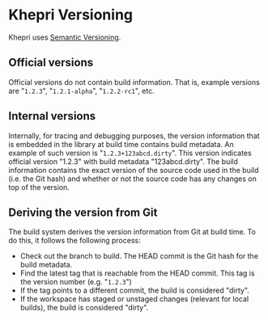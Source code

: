 # Khepri Versioning

Khepri uses [Semantic Versioning](https://semver.org/).

## Official versions

Official versions do not contain build information. That is, example versions are "`1.2.3`", "`1.2.1-alpha`", "`1.2.2-rc1`", etc.

## Internal versions

Internally, for tracing and debugging purposes, the version information that is embedded in the library at build time contains build metadata. An example of such version is "`1.2.3+123abcd.dirty`". This version indicates official version "1.2.3" with build metadata "123abcd.dirty". The build information contains the exact version of the source code used in the build (i.e. the Git hash) and whether or not the source code has any changes on top of the version.

## Deriving the version from Git

The build system derives the version information from Git at build time. To do this, it follows the following process:
* Check out the branch to build. The HEAD commit is the Git hash for the build metadata.
* Find the latest tag that is reachable from the HEAD commit. This tag is the version number (e.g. "`1.2.3`")
* If the tag points to a different commit, the build is considered "dirty".
* If the workspace has staged or unstaged changes (relevant for local builds), the build is considered "dirty".